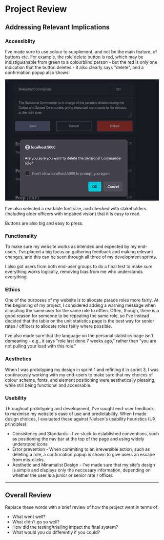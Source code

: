 # Project Review

## Addressing Relevant Implications

### Accessiblity

I've made sure to use colour to supplement, and not be the main feature, of buttons etc. For example, the role delete button is red, which may be indistiguishable from green to a colourblind person - but the red is only one indication that the button deletes - it also clearly says "delete", and a confirmation popup also shows:

![Confirmation popup for delete](screenshots/review_confirm.png)

I've also selected a readable font size, and checked with stakeholders (including older officers with impaired vision) that it is easy to read.

Buttons are also big and easy to press.


### Functionality

To make sure my website works as intended and expected by my end-users, I've placed a big focus on gathering feedback and making relevant changes, and this can be seen through all three of my development sprints.

I also got users from both end-user groups to do a final test to make sure everything works logically, removing bias from me who understands everything.


### Ethics

One of the purposes of my website is to allocate parade roles more fairly. At the beginning of my project, I considered adding a warning message when allocating the same user for the same role to offten. Often, though, there is a good reason for someone to be repeating the same role, so I've instead decided that the table on the unit statistics page is the best way for senior rates / officers to allocate roles fairly where possible.

I've also made sure that the language on the personal statistics page isn't demeaning - e.g., it says "role last done 7 weeks ago," rather than "you are not pulling your load with this role."


### Aesthetics

When I was prototyping my design in sprint 1 and refining it in sprint 3, I was continuously working with my end-users to make sure that my choices of colour scheme, fonts, and element positioning were aesthetically pleasing, while still being functional and accessable.


### Usability

Throughout prototyping and development, I've sought end-user feedback to maximise my website's ease of use and predictability. When I made design choices, I evaluated these against Nielsen's usability heuristics (UX principles):

- Consistency and Standards - I've stuck to established conventions, such as positioning the nav bar at the top of the page and using widely understood icons
- Error prevention - When commiting to an irreversible action, such as deleting a role, a confirmation popup is shown to give users an escape from mis-clicks.
- Aesthetic and Minamalist Design - I've made sure that my site's design is simple and displays only the neccesary information, depending on whether the user is a junior or senior rate / officer.

---

## Overall Review

Replace these words with a brief review of how the project went in terms of:
- What went well?
- What didn't go so well?
- How did the testing/trialling impact the final system?
- What would you do differently if you could?

